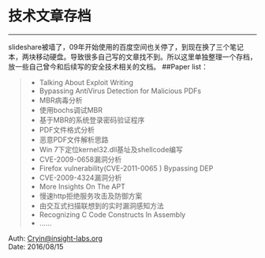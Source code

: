 # 技术文章存档

------

slideshare被墙了，09年开始使用的百度空间也关停了，到现在换了三个笔记本，两块移动硬盘。导致很多自己写的文章找不到。所以这里单独整理一个存档，放一些自己曾今和后续写的安全技术相关的文档。 
##Paper list：

> * Talking About Exploit Writing
> * Bypassing AntiVirus Detection for Malicious PDFs
> * MBR病毒分析
> * 使用bochs调试MBR
> * 基于MBR的系统登录密码验证程序
> * PDF文件格式分析
> * 恶意PDF文件解析思路
> * Win 7下定位kernel32.dll基址及shellcode编写
> * CVE-2009-0658漏洞分析
> * Firefox vulnerability(CVE-2011-0065 ) Bypassing DEP
> * CVE-2009-4324漏洞分析
> * More Insights On The APT
> * 慢速http拒绝服务攻击及防御方案
> * 由交互式扫描联想到的实时漏洞感知方法
> * Recognizing C Code Constructs In Assembly
> * ......

Auth: Cryin@insight-labs.org    
Date: 2016/08/15



